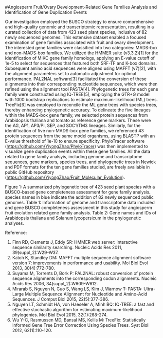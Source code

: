 #Angiosperm Fruit/Ovary Development-Related Gene Families Analysis and Identification of Gene Duplication Events

Our investigation employed the BUSCO strategy to ensure comprehensive and high-quality genomic and transcriptomic representation, resulting in a curated collection of data from 423 seed plant species, inclusive of 82 newly sequenced genomes. This extensive dataset enabled a focused examination of gene families associated with fruit and ovary development. 
The interested gene families were classified into two categories: MADS-box and non-MADS-box families. We utilized the HMMER suite (v3.3.2)[1] for the identification of MIKC gene family homologs, applying an E-value cutoff of 1e-5 to select for sequences that featured both SRF-TF and K-box domains. Subsequent amino acid sequences were aligned using MAFFT (v7)[2], with the alignment parameters set to automatic adjustment for optimal performance. PAL2NAL software[3] facilitated the conversion of these alignments into their corresponding nucleotide sequences, which were then refined using the alignment tool PASTA[4]. Phylogenetic trees for each gene family were constructed using IQ-TREE[5], employing the GTR+G model with 1000 bootstrap replications to estimate maximum-likelihood (ML) trees. TreeFix[6] was employed to reconcile the ML gene trees with species trees, thereby enhancing phylogenetic accuracy. 
To delineate the five lineages within the MADS-box gene family, we selected protein sequences from Arabidopsis thaliana and tomato as reference gene markers. These were the AG, AP1, AP3/PI, SEP, and SOC1/TM3 lineages. Similarly, for the identification of five non-MADS-box gene families, we referenced 43 protein sequences from the same model organisms, using BLASTP with an E-value threshold of 1e-10 to ensure specificity. PhyloTracer software (https://github.com/YiyongZhao/PhyloTracer) was then implemented to visualize gene duplication events within these gene families. All the data related to gene family analsyis, including genome and transcriptome sequences, gene markers, species trees, and phylogenetic trees in Newick and PDF formats for the ten gene families studied, are freely available in public GitHub repository (https://github.com/YiyongZhao/Fruit_Molecular_Evolution).

Figure 1: A summarized phylogenetic tree of 423 seed plant species with a BUSCO-based gene completeness assessment for gene family analysis. species names in blue indicate the addition of 82 newly sequenced public genomes. 
Table 1: Information of genome and transcriptome data included and gene BUSCO completeness assessment in this study for angiosperm fruit evolution related gene family analysis.
Table 2: Gene names and IDs of Arabidopsis thaliana and Solanum lycopersicum in the phylogenetic analyses.

Reference:
1.	Finn RD, Clements J, Eddy SR: HMMER web server: interactive sequence similarity searching. Nucleic Acids Res 2011, 39(suppl_2):W29-W37.
2.	Katoh K, Standley DM: MAFFT multiple sequence alignment software version 7: improvements in performance and usability. Mol Biol Evol 2013, 30(4):772-780.
3.	Suyama M, Torrents D, Bork P: PAL2NAL: robust conversion of protein sequence alignments into the corresponding codon alignments. Nucleic Acids Res 2006, 34(suppl_2):W609-W612.
4.	Mirarab S, Nguyen N, Guo S, Wang LS, Kim J, Warnow T: PASTA: Ultra-Large Multiple Sequence Alignment for Nucleotide and Amino-Acid Sequences. J Comput Biol 2015, 22(5):377-386.
5.	Nguyen LT, Schmidt HA, von Haeseler A, Minh BQ: IQ-TREE: a fast and effective stochastic algorithm for estimating maximum-likelihood phylogenies. Mol Biol Evol 2015, 32(1):268-274.
6.	Wu Y-C, Rasmussen MD, Bansal MS, Kellis M: TreeFix: Statistically Informed Gene Tree Error Correction Using Species Trees. Syst Biol 2012, 62(1):110-120.

